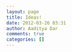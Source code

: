 ```yaml
---
layout: page
title: Ideas!		
date: 2012-03-26 03:31
author: Aaditya Dar
comments: true
categories: []
---
```


